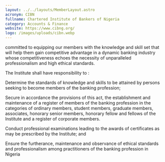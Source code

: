 ```yaml
---
layout: ../../layouts/MemberLayout.astro
acronym: CIBN
fullname: Chartered Institute of Bankers of Nigeria
category: Accounts & Finance
website: https://www.cibng.org/
logo: /images/uploads/cibn.webp
---
```

<!--StartFragment-->

committed to equipping our members with the knowledge and skill set that will help them gain competitive advantage in a dynamic banking industry whose competitiveness echoes the necessity of unparalleled professionalism and high ethical standards.

The Institute shall have responsibility to :

Determine the standards of knowledge and skills to be attained by persons seeking to become members of the banking profession;

Secure in accordance the provisions of this act, the establishment and maintenance of a register of members of the banking profession in the categories of ordinary members, student members, graduate members, associates, honorary senior members, honorary fellow and fellows of the Institute and a register of corporate members.

Conduct professional examinations leading to the awards of certificates as may be prescribed by the Institute; and

Ensure the furtherance, maintenance and observance of ethical standards and professionalism among practitioners of the banking profession in Nigeria